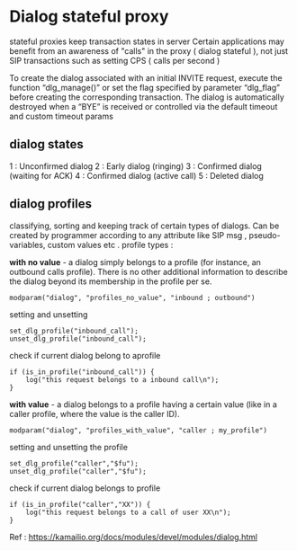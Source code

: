 # Dialog stateful proxy 

stateful proxies keep transaction states in server 
Certain applications may benefit from an awareness of "calls" in the proxy ( dialog stateful ), not just SIP transactions such as setting CPS ( calls per second )

To create the dialog associated with an initial INVITE request, execute the function “dlg_manage()” or set the flag specified by parameter “dlg_flag” before creating the corresponding transaction.
The dialog is automatically destroyed when a “BYE” is received or controlled via the default timeout and custom timeout params 

## dialog states 

1 : Unconfirmed dialog
2 : Early dialog (ringing)
3 : Confirmed dialog (waiting for ACK)
4 : Confirmed dialog (active call)
5 : Deleted dialog

## dialog profiles 

classifying, sorting and keeping track of certain types of dialogs. Can be created by programmer according to any attribute like SIP msg , pseudo-variables, custom values etc  . profile types :

**with no value** - a dialog simply belongs to a profile (for instance, an outbound calls profile). There is no other additional information to describe the dialog beyond its membership in the profile per se.
```
modparam("dialog", "profiles_no_value", "inbound ; outbound")
```
setting and unsetting  
```
set_dlg_profile("inbound_call");
unset_dlg_profile("inbound_call");
```
check if current dialog belong to aprofile 
```
if (is_in_profile("inbound_call")) {
	log("this request belongs to a inbound call\n");
}
``` 

**with value** - a dialog belongs to a profile having a certain value (like in a caller profile, where the value is the caller ID). 
```
modparam("dialog", "profiles_with_value", "caller ; my_profile")
```
setting and unsetting the profile 
```
set_dlg_profile("caller","$fu");
unset_dlg_profile("caller","$fu");
```
check if current dialog belongs to profile 
```
if (is_in_profile("caller","XX")) {
	log("this request belongs to a call of user XX\n");
}
```

Ref : https://kamailio.org/docs/modules/devel/modules/dialog.html

